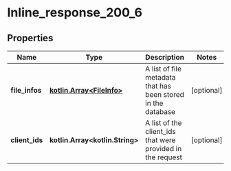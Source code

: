 
# Inline_response_200_6

## Properties
Name | Type | Description | Notes
------------ | ------------- | ------------- | -------------
**file_infos** | [**kotlin.Array&lt;FileInfo&gt;**](FileInfo.md) | A list of file metadata that has been stored in the database |  [optional]
**client_ids** | **kotlin.Array&lt;kotlin.String&gt;** | A list of the client_ids that were provided in the request |  [optional]



